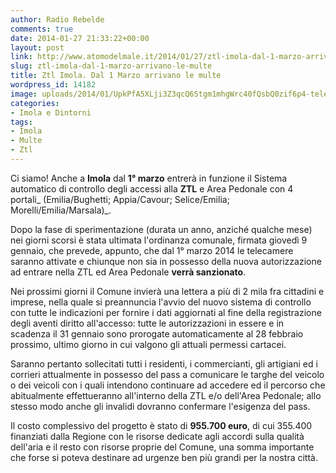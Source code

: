 ```yaml
---
author: Radio Rebelde
comments: true
date: 2014-01-27 21:33:22+00:00
layout: post
link: http://www.atomodelmale.it/2014/01/27/ztl-imola-dal-1-marzo-arrivano-le-multe/
slug: ztl-imola-dal-1-marzo-arrivano-le-multe
title: Ztl Imola. Dal 1 Marzo arrivano le multe
wordpress_id: 14182
image: uploads/2014/01/UpkPfA5XLji3Z3qcQ6Stgm1mhgWrc40fQsbQ0zif6p4-telecamere_puntate_sul_centro_storico_di_imola.jpg
categories:
- Imola e Dintorni
tags:
- Imola
- Multe
- Ztl
---
```


Ci siamo! Anche a **Imola** dal **1° marzo** entrerà in funzione il Sistema automatico di controllo degli accessi alla **ZTL** e Area Pedonale con 4 portali_ (Emilia/Bughetti; Appia/Cavour; Selice/Emilia; Morelli/Emilia/Marsala)_.

Dopo la fase di sperimentazione (durata un anno, anziché qualche mese) nei giorni scorsi è stata ultimata l'ordinanza comunale, firmata giovedì 9 gennaio, che prevede, appunto, che dal 1° marzo 2014 le telecamere saranno attivate e chiunque non sia in possesso della nuova autorizzazione ad entrare nella ZTL ed Area Pedonale **verrà sanzionato**.

Nei prossimi giorni il Comune invierà una lettera a più di 2 mila fra cittadini e imprese, nella quale si preannuncia l'avvio del nuovo sistema di controllo con tutte le indicazioni per fornire i dati aggiornati al fine della registrazione degli aventi diritto all'accesso: tutte le autorizzazioni in essere e in scadenza il 31 gennaio sono prorogate automaticamente al 28 febbraio prossimo, ultimo giorno in cui valgono gli attuali permessi cartacei.

Saranno pertanto sollecitati tutti i residenti, i commercianti, gli artigiani ed i corrieri attualmente in possesso del pass a comunicare le targhe del veicolo o dei veicoli con i quali intendono continuare ad accedere ed il percorso che abitualmente effettueranno all'interno della ZTL e/o dell'Area Pedonale; allo stesso modo anche gli invalidi dovranno confermare l'esigenza del pass.

Il costo complessivo del progetto è stato di **955.700 euro**, di cui 355.400 finanziati dalla Regione con le risorse dedicate agli accordi sulla qualità dell'aria e il resto con risorse proprie del Comune, una somma importante che forse si poteva destinare ad urgenze ben più grandi per la nostra città.
